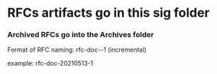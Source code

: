 # RFCs artifacts go in this sig folder
### Archived RFCs go into the Archives folder

Format of RFC naming:
rfc-doc-<YYYYMMDD>-1 (incremental)

example: rfc-doc-20210513-1


